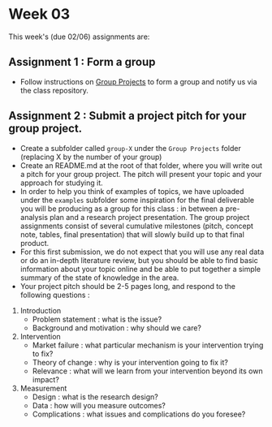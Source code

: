 # Week 03

This week's (due 02/06) assignments are:

## Assignment 1 : Form a group

- Follow instructions on [Group Projects](https://github.com/gui2de/ppol768-spring23/blob/aaa8986faf01321d0969bdbe404d887c68a0e95d/Group%20Projects/README.md) to form a group and notify us via the class repository.

## Assignment 2 : Submit a project pitch for your group project.

- Create a subfolder called `group-X` under the `Group Projects` folder (replacing X by the number of your group)
- Create an README.md at the root of that folder, where you will write out a pitch for your group project. The pitch will present your topic and your approach for studying it.
- In order to help you think of examples of topics, we have uploaded under the `examples` subfolder some inspiration for the final deliverable you will be producing as a group for this class : in between a pre-analysis plan and a research project presentation. The group project assignments consist of several cumulative milestones (pitch, concept note, tables, final presentation) that will slowly build up to that final product. 
- For this first submission, we do not expect that you will use any real data or do an in-depth literature review, but you should be able to find basic information about your topic online and be able to put together a simple summary of the state of knowledge in the area.
- Your project pitch should be 2-5 pages long, and respond to the following questions :
1. Introduction    
   - Problem statement : what is the issue?    
   - Background and motivation : why should we care?    
1. Intervention
   - Market failure : what particular mechanism is your intervention trying to fix?
   - Theory of change : why is your intervention going to fix it?
   - Relevance : what will we learn from your intervention beyond its own impact?
1. Measurement
   - Design : what is the research design?
   - Data : how will you measure outcomes?
   - Complications : what issues and complications do you foresee?
